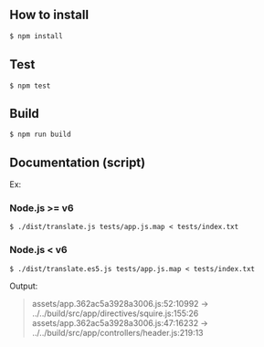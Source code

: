 ## How to install

```sh
$ npm install
```

## Test

```shell
$ npm test
```

## Build

```shell
$ npm run build
```

## Documentation (script)

Ex:
### Node.js >= v6
```shell
$ ./dist/translate.js tests/app.js.map < tests/index.txt
```

### Node.js < v6
```shell
$ ./dist/translate.es5.js tests/app.js.map < tests/index.txt
```

Output:

> assets/app.362ac5a3928a3006.js:52:10992 -> ../../build/src/app/directives/squire.js:155:26
> assets/app.362ac5a3928a3006.js:47:16232 -> ../../build/src/app/controllers/header.js:219:13

